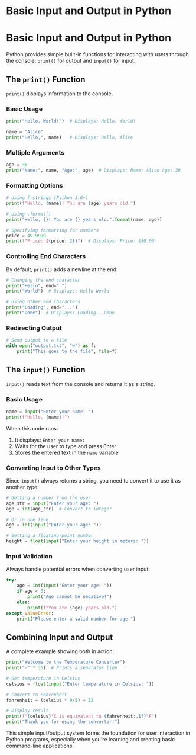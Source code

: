 # Basic Input and Output in Python

# Basic Input and Output in Python

Python provides simple built-in functions for interacting with users through the console: `print()` for output and `input()` for input.

## The `print()` Function

`print()` displays information to the console.

### Basic Usage

```python
print("Hello, World!")  # Displays: Hello, World!

name = "Alice"
print("Hello,", name)   # Displays: Hello, Alice
```

### Multiple Arguments

```python
age = 30
print("Name:", name, "Age:", age)  # Displays: Name: Alice Age: 30
```

### Formatting Options

```python
# Using f-strings (Python 3.6+)
print(f"Hello, {name}! You are {age} years old.")

# Using .format()
print("Hello, {}! You are {} years old.".format(name, age))

# Specifying formatting for numbers
price = 49.9999
print(f"Price: ${price:.2f}")  # Displays: Price: $50.00
```

### Controlling End Characters

By default, `print()` adds a newline at the end:

```python
# Changing the end character
print("Hello", end=" ")
print("World")  # Displays: Hello World

# Using other end characters
print("Loading", end="...")
print("Done")  # Displays: Loading...Done
```

### Redirecting Output

```python
# Send output to a file
with open("output.txt", "w") as f:
    print("This goes to the file", file=f)
```

## The `input()` Function

`input()` reads text from the console and returns it as a string.

### Basic Usage

```python
name = input("Enter your name: ")
print(f"Hello, {name}!")
```

When this code runs:
1. It displays: `Enter your name: `
2. Waits for the user to type and press Enter
3. Stores the entered text in the `name` variable

### Converting Input to Other Types

Since `input()` always returns a string, you need to convert it to use it as another type:

```python
# Getting a number from the user
age_str = input("Enter your age: ")
age = int(age_str)  # Convert to integer

# Or in one line
age = int(input("Enter your age: "))

# Getting a floating-point number
height = float(input("Enter your height in meters: "))
```

### Input Validation

Always handle potential errors when converting user input:

```python
try:
    age = int(input("Enter your age: "))
    if age < 0:
        print("Age cannot be negative!")
    else:
        print(f"You are {age} years old.")
except ValueError:
    print("Please enter a valid number for age.")
```

## Combining Input and Output

A complete example showing both in action:

```python
print("Welcome to the Temperature Converter")
print("-" * 35)  # Prints a separator line

# Get temperature in Celsius
celsius = float(input("Enter temperature in Celsius: "))

# Convert to Fahrenheit
fahrenheit = (celsius * 9/5) + 32

# Display result
print(f"{celsius}°C is equivalent to {fahrenheit:.1f}°F")
print("Thank you for using the converter!")
```

This simple input/output system forms the foundation for user interaction in Python programs, especially when you're learning and creating basic command-line applications.
